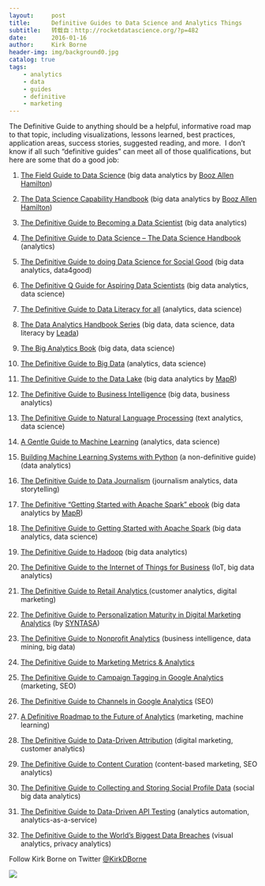 ```yaml
---
layout:     post
title:      Definitive Guides to Data Science and Analytics Things
subtitle:   转载自：http://rocketdatascience.org/?p=482
date:       2016-01-16
author:     Kirk Borne
header-img: img/background0.jpg
catalog: true
tags:
    - analytics
    - data
    - guides
    - definitive
    - marketing
---
```


The Definitive Guide to anything should be a helpful, informative road map to that topic, including visualizations, lessons learned, best practices, application areas, success stories, suggested reading, and more.  I don’t know if all such “definitive guides” can meet all of those qualifications, but here are some that do a good job:

1. [The Field Guide to Data Science](http://www.boozallen.com/insights/2015/12/data-science-field-guide-second-edition) (big data analytics by [Booz Allen Hamilton](http://www.boozallen.com/datascience))

1. [The Data Science Capability Handbook](http://www.boozallen.com/insights/2015/09/tips-for-building-a-data-science-capability) (big data analytics by [Booz Allen Hamilton](http://www.boozallen.com/datascience))

1. [The Definitive Guide to Becoming a Data Scientist](http://www.amazon.com/Data-Scientist-Definitive-Guide-Becoming/dp/193550469X) (big data analytics)

1. [The Definitive Guide to Data Science – The Data Science Handbook](http://www.ayasdi.com/blog/compute/the-definitive-guide-to-data-science) (analytics)

1. [The Definitive Guide to doing Data Science for Social Good](http://www.kdnuggets.com/2015/07/guide-data-science-good.html) (big data analytics, data4good)

1. [The Definitive Q Guide for Aspiring Data Scientists](http://rocketdatascience.org/?p=505) (big data analytics, data science)

1. [The Definitive Guide to Data Literacy for all](http://rocketdatascience.org/?p=356) (analytics, data science)

1. [The Data Analytics Handbook Series](https://www.teamleada.com/handbook) (big data, data science, data literacy by [Leada](https://www.teamleada.com/))

1. [The Big Analytics Book](http://thebiganalytics.com/) (big data, data science)

1. [The Definitive Guide to Big Data](http://www.sas.com/en_us/insights/big-data/what-is-big-data.html) (analytics, data science)

1. [The Definitive Guide to the Data Lake](https://www.mapr.com/definitive-guide-data-lake) (big data analytics by [MapR](https://www.mapr.com/why-hadoop/why-mapr))

1. [The Definitive Guide to Business Intelligence](https://www.betterbuys.com/bi/definitive-guide-bi) (big data, business analytics)

1. [The Definitive Guide to Natural Language Processing](https://blog.monkeylearn.com/the-definitive-guide-to-natural-language-processing) (text analytics, data science)

1. [A Gentle Guide to Machine Learning](https://blog.monkeylearn.com/a-gentle-guide-to-machine-learning) (analytics, data science)

1. [Building Machine Learning Systems with Python](http://www.barnesandnoble.com/w/building-machine-learning-systems-with-python-second-edition-willi-richert/1121602936?ean=9781784392888) (a non-definitive guide) (data analytics)

1. [The Definitive Guide to Data Journalism](http://www.datajournalismhandbook.org/) (journalism analytics, data storytelling)

1. [The Definitive “Getting Started with Apache Spark” ebook](https://www.mapr.com/getting-started-apache-spark) (big data analytics by [MapR](https://www.mapr.com/products/apache-spark))

1. [The Definitive Guide to Getting Started with Apache Spark](http://solutions-review.com/data-integration/getting-started-with-apache-spark-the-definitive-guide-2) (big data analytics, data science)

1. [The Definitive Guide to Hadoop](http://www.amazon.com/Hadoop-Definitive-Guide-Tom-White/dp/1491901632/ref=sr_1_1?s=books&ie=UTF8&qid=1452976471&sr=1-1) (big data analytics)

1. [The Definitive Guide to the Internet of Things for Business](http://info.aeris.com/dzone-iot-guide) (IoT, big data analytics)

1. [The Definitive Guide to Retail Analytics ](http://info.data-informed.com/definitive-guide-to-retail-analytics)(customer analytics, digital marketing)

1. [The Definitive Guide to Personalization Maturity in Digital Marketing Analytics](http://syntasa.com/wp-content/uploads/2014/09/SYNTASA_Personalization_Maturity_Index_Whitepaper.pdf) (by [SYNTASA](http://syntasa.com/syntasa-creates-marketing-analytics-measurement-to-assess-organizations-personalization-maturity))

1. [The Definitive Guide to Nonprofit Analytics](https://www.blackbaud.com/files/resources/downloads/2014/01.14.ANLY_DefinitiveGuideToNonprofitAnalytics.whitepaper.pdf) (business intelligence, data mining, big data)

1. [The Definitive Guide to Marketing Metrics & Analytics](http://www.marketo.com/definitive-guides/marketing-metrics-and-marketing-analytics)

1. [The Definitive Guide to Campaign Tagging in Google Analytics](http://www.annielytics.com/guides/definitive-guide-campaign-tagging-google-analytics) (marketing, SEO)

1. [The Definitive Guide to Channels in Google Analytics](http://www.annielytics.com/guides/definitive-guide-to-channel-groupings-google-analytics) (SEO)

1. [A Definitive Roadmap to the Future of Analytics](http://www.jininnovation.com/FutureofAnalytics_Reformat.pdf) (marketing, machine learning)

1. [The Definitive Guide to Data-Driven Attribution](http://analytics.blogspot.com/2015/10/introducing-definitive-guide-to-data.html) (digital marketing, customer analytics)

1. [The Definitive Guide to Content Curation](https://adespresso.com/academy/blog/the-definitive-guide-to-content-curation) (content-based marketing, SEO analytics)

1. [The Definitive Guide to Collecting and Storing Social Profile Data](http://janrain.com/blog/the-definitive-guide-to-collecting-and-storing-social-profile-data) (social big data analytics)

1. [The Definitive Guide to Data-Driven API Testing](http://smartbear.com/resources/ebooks/data-driven-api-testing) (analytics automation, analytics-as-a-service)

1. [The Definitive Guide to the World’s Biggest Data Breaches](http://www.informationisbeautiful.net/visualizations/worlds-biggest-data-breaches-hacks) (visual analytics, privacy analytics)


Follow Kirk Borne on Twitter [@KirkDBorne](https://twitter.com/kirkdborne)

[![](http://rocketdatascience.org/wp-content/uploads/2016/01/4_book_image-6fd6043b69f0bb051f45055c9481cccc-1024x363.jpg)
](https://www.teamleada.com/handbook)
